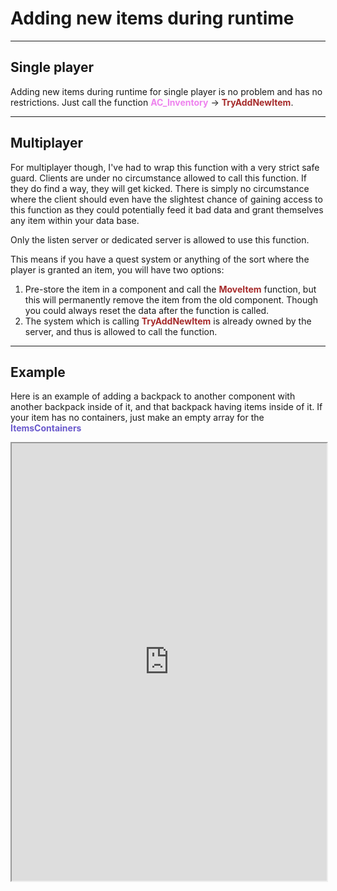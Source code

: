 # Adding new items during runtime

---
## Single player
Adding new items during runtime for single player is no problem and has no restrictions. Just call the function <span style="color:violet">**AC_Inventory**</span> -> <span style="color:brown">**TryAddNewItem**</span>.

---
## Multiplayer
For multiplayer though, I've had to wrap this function with a very strict safe guard. Clients are under no circumstance allowed to call this function. If they do find a way, they will get kicked. There is simply no circumstance where the client should even have the slightest chance of gaining access to this function as they could potentially feed it bad data and grant themselves any item within your data base.

Only the listen server or dedicated server is allowed to use this function.

This means if you have a quest system or anything of the sort where the player is granted an item, you will have two options:
1. Pre-store the item in a component and call the <span style="color:brown">**MoveItem**</span> function, but this will permanently remove the item from the old component. Though you could always reset the data after the function is called.
2. The system which is calling <span style="color:brown">**TryAddNewItem**</span> is already owned by the server, and thus is allowed to call the function.

---
## Example
Here is an example of adding a backpack to another component with another backpack inside of it, and that backpack having items inside of it.
If your item has no containers, just make an empty array for the <span style="color:slateblue">**ItemsContainers**</span>
<iframe src="https://blueprintue.com/render/vey0u3ar/"scrolling="no" allowfullscreen width="100%" height="700"></iframe>
